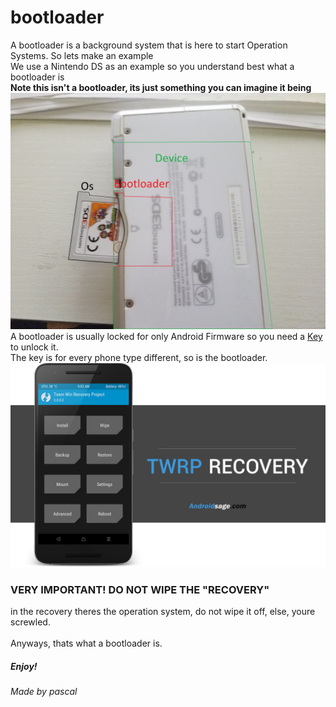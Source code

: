 # bootloader
A bootloader is a background system that is here to start Operation Systems.
So lets make an example\
We use a Nintendo DS as an example so you understand best what a bootloader is\
**Note this isn't a bootloader, its just something you can imagine it being**\
![Example](https://github.com/pascal-gerber/Lineage-help/blob/main/Bootloader.jpg)\
A bootloader is usually locked for only Android Firmware so you need a [Key](https://twrp.me/) to unlock it.\
The key is for every phone type different, so is the bootloader.\
![Example](https://github.com/pascal-gerber/Lineage-help/blob/main/TWRP.jpg)
### **VERY IMPORTANT! DO NOT WIPE THE "RECOVERY"**
in the recovery theres the operation system, do not wipe it off, else, youre screwled.\
\
Anyways, thats what a bootloader is.

##### Enjoy!
###### Made by pascal